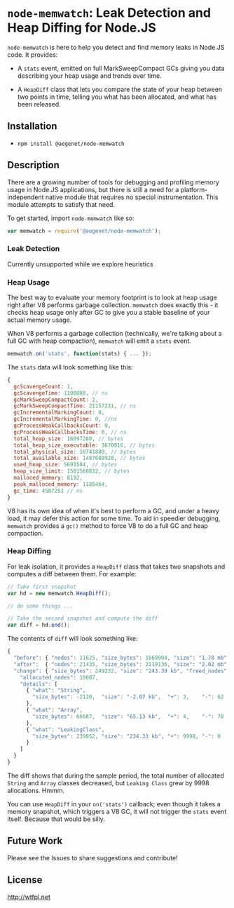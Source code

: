 `node-memwatch`: Leak Detection and Heap Diffing for Node.JS
============================================================

`node-memwatch` is here to help you detect and find memory leaks in
Node.JS code.  It provides:

- A `stats` event, emitted on full MarkSweepCompact GCs giving you
  data describing your heap usage and trends over time.

- A `HeapDiff` class that lets you compare the state of your heap between
  two points in time, telling you what has been allocated, and what
  has been released.


Installation
------------

- `npm install @aegenet/node-memwatch`


Description
-----------

There are a growing number of tools for debugging and profiling memory
usage in Node.JS applications, but there is still a need for a
platform-independent native module that requires no special
instrumentation.  This module attempts to satisfy that need.

To get started, import `node-memwatch` like so:

```javascript
var memwatch = require('@aegenet/node-memwatch');
```

### Leak Detection

Currently unsupported while we explore heuristics

### Heap Usage

The best way to evaluate your memory footprint is to look at heap
usage right after V8 performs garbage collection.  `memwatch` does
exactly this - it checks heap usage only after GC to give you a stable
baseline of your actual memory usage.

When V8 performs a garbage collection (technically, we're talking
about a full GC with heap compaction), `memwatch` will emit a `stats`
event.

```javascript
memwatch.on('stats', function(stats) { ... });
```

The `stats` data will look something like this:

```javascript
{
  gcScavengeCount: 1,
  gcScavengeTime: 1100880, // ns
  gcMarkSweepCompactCount: 2,
  gcMarkSweepCompactTime: 21157231, // ns
  gcIncrementalMarkingCount: 0,
  gcIncrementalMarkingTime: 0, //ns
  gcProcessWeakCallbacksCount: 0,
  gcProcessWeakCallbacksTime: 0, // ns
  total_heap_size: 16097280, // bytes
  total_heap_size_executable: 3670016, // bytes
  total_physical_size: 10741880, // bytes
  total_available_size: 1487689928, // bytes
  used_heap_size: 5691584, // bytes
  heap_size_limit: 1501560832, // bytes
  malloced_memory: 8192,
  peak_malloced_memory: 1185464,
  gc_time: 4587251 // ns
}
```

V8 has its own idea of when it's best to perform a GC, and under a
heavy load, it may defer this action for some time.  To aid in
speedier debugging, `memwatch` provides a `gc()` method to force V8 to
do a full GC and heap compaction.


### Heap Diffing

For leak isolation, it provides a `HeapDiff` class that takes two snapshots and
computes a diff between them.  For example:

```javascript
// Take first snapshot
var hd = new memwatch.HeapDiff();

// do some things ...

// Take the second snapshot and compute the diff
var diff = hd.end();
```

The contents of `diff` will look something like:

```javascript
{
  "before": { "nodes": 11625, "size_bytes": 1869904, "size": "1.78 mb" },
  "after":  { "nodes": 21435, "size_bytes": 2119136, "size": "2.02 mb" },
  "change": { "size_bytes": 249232, "size": "243.39 kb", "freed_nodes": 197,
    "allocated_nodes": 10007,
    "details": [
      { "what": "String",
        "size_bytes": -2120,  "size": "-2.07 kb",  "+": 3,    "-": 62
      },
      { "what": "Array",
        "size_bytes": 66687,  "size": "65.13 kb",  "+": 4,    "-": 78
      },
      { "what": "LeakingClass",
        "size_bytes": 239952, "size": "234.33 kb", "+": 9998, "-": 0
      }
    ]
  }
}
```

The diff shows that during the sample period, the total number of
allocated `String` and `Array` classes decreased, but `Leaking Class`
grew by 9998 allocations.  Hmmm.

You can use `HeapDiff` in your `on('stats')` callback; even though it
takes a memory snapshot, which triggers a V8 GC, it will not trigger
the `stats` event itself.  Because that would be silly.


Future Work
-----------

Please see the Issues to share suggestions and contribute!


License
-------

http://wtfpl.net

